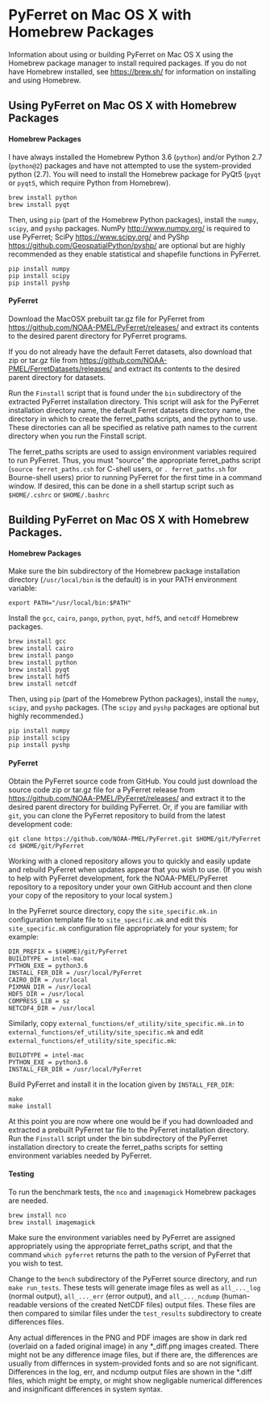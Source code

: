 # PyFerret on Mac OS X with Homebrew Packages 
Information about using or building PyFerret on Mac OS X using 
the Homebrew package manager to install required packages. 
If you do not have Homebrew installed, see https://brew.sh/
for information on installing and using Homebrew. 

## Using PyFerret on Mac OS X with Homebrew Packages

#### Homebrew Packages

I have always installed the Homebrew Python 3.6 (`python`) and/or 
Python 2.7 (`python@2`) packages and have not attempted to use the 
system-provided python (2.7). 
You will need to install the Homebrew package for PyQt5 (`pyqt` or 
`pyqt5`, which require Python from Homebrew). 

    brew install python
    brew install pyqt

Then, using `pip` (part of the Homebrew Python packages), install 
the `numpy`, `scipy`, and `pyshp` packages. 
NumPy http://www.numpy.org/ is required to use PyFerret; 
SciPy https://www.scipy.org/ and 
PyShp https://github.com/GeospatialPython/pyshp/ 
are optional but are highly recommended as they enable 
statistical and shapefile functions in PyFerret.

    pip install numpy
    pip install scipy
    pip install pyshp

#### PyFerret

Download the MacOSX prebuilt tar.gz file for PyFerret from 
https://github.com/NOAA-PMEL/PyFerret/releases/ and extract its 
contents to the desired parent directory for PyFerret programs.  

If you do not already have the default Ferret datasets, also download 
that zip or tar.gz file from 
https://github.com/NOAA-PMEL/FerretDatasets/releases/ 
and extract its contents to the desired parent directory for datasets.

Run the `Finstall` script that is found under the `bin` subdirectory 
of the extracted PyFerret installation directory. 
This script will ask for the PyFerret installation directory name, 
the default Ferret datasets directory name, the directory in which 
to create the ferret_paths scripts, and the python to use. 
These directories can all be specified as relative path names to the 
current directory when you run the Finstall script.

The ferret_paths scripts are used to assign environment variables 
required to run PyFerret.
Thus, you must "source" the appropriate ferret_paths script 
(`source ferret_paths.csh` for C-shell users, or `. ferret_paths.sh` 
for Bourne-shell users) prior to running PyFerret for the first 
time in a command window.
If desired, this can be done in a shell startup script such as 
`$HOME/.cshrc` or `$HOME/.bashrc`

## Building PyFerret on Mac OS X with Homebrew Packages.

#### Homebrew Packages

Make sure the bin subdirectory of the Homebrew package installation 
directory (`/usr/local/bin` is the default) is in your PATH environment
variable: 

    export PATH="/usr/local/bin:$PATH"

Install the `gcc`, `cairo`, `pango`, `python`, `pyqt`, `hdf5`, and 
`netcdf` Homebrew packages.

    brew install gcc
    brew install cairo
    brew install pango
    brew install python
    brew install pyqt
    brew install hdf5
    brew install netcdf

Then, using `pip` (part of the Homebrew Python packages), install the 
`numpy`, `scipy`, and `pyshp` packages.  (The `scipy` and `pyshp` 
packages are optional but highly recommended.) 

    pip install numpy
    pip install scipy
    pip install pyshp

#### PyFerret

Obtain the PyFerret source code from GitHub. 
You could just download the source code zip or tar.gz file for a PyFerret 
release from https://github.com/NOAA-PMEL/PyFerret/releases/ and extract 
it to the desired parent directory for building PyFerret. 
Or, if you are familiar with `git`, you can clone the PyFerret repository 
to build from the latest development code:

    git clone https://github.com/NOAA-PMEL/PyFerret.git $HOME/git/PyFerret
    cd $HOME/git/PyFerret

Working with a cloned repository allows you to quickly and easily update 
and rebuild PyFerret when updates appear that you wish to use.
(If you wish to help with PyFerret development, fork the NOAA-PMEL/PyFerret 
repository to a repository under your own GitHub account and then clone your 
copy of the repository to your local system.)

In the PyFerret source directory, copy the `site_specific.mk.in` configuration 
template file to `site_specific.mk` and edit this `site_specific.mk` 
configuration file appropriately for your system; for example:

    DIR_PREFIX = $(HOME)/git/PyFerret
    BUILDTYPE = intel-mac
    PYTHON_EXE = python3.6
    INSTALL_FER_DIR = /usr/local/PyFerret
    CAIRO_DIR = /usr/local
    PIXMAN_DIR = /usr/local
    HDF5_DIR = /usr/local
    COMPRESS_LIB = sz
    NETCDF4_DIR = /usr/local

Similarly, copy `external_functions/ef_utility/site_specific.mk.in` to 
`external_functions/ef_utility/site_specific.mk` and edit 
`external_functions/ef_utility/site_specific.mk`:

    BUILDTYPE = intel-mac
    PYTHON_EXE = python3.6
    INSTALL_FER_DIR = /usr/local/PyFerret

Build PyFerret and install it in the location given by `INSTALL_FER_DIR`:

    make
    make install

At this point you are now where one would be if you had downloaded and 
extracted a prebuilt PyFerret tar file to the PyFerret installation 
directory.
Run the `Finstall` script under the bin subdirectory of the PyFerret 
installation directory to create the ferret_paths scripts for setting 
environment variables needed by PyFerret.

#### Testing

To run the benchmark tests, the `nco` and `imagemagick` Homebrew 
packages are needed.

    brew install nco
    brew install imagemagick

Make sure the environment variables need by PyFerret are assigned 
appropriately using the appropriate ferret_paths script, and that 
the command `which pyferret` returns the path to the version of 
PyFerret that you wish to test.

Change to the `bench` subdirectory of the PyFerret source directory, 
and run `make run_tests`.
These tests will generate image files as well as `all_..._log` 
(normal output), `all_..._err` (error output), and `all_..._ncdump` 
(human-readable versions of the created NetCDF files) output files.
These files are then compared to similar files under the `test_results` 
subdirectory to create differences files.

Any actual differences in the PNG and PDF images are show in dark red 
(overlaid on a faded original image) in any *_diff.png images created. 
There might not be any difference image files, but if there are, the 
differences are usually from differnces in system-provided fonts and 
so are not significant.
Differences in the log, err, and ncdump output files are shown in the 
*.diff files, which might be empty, or might show negligable numerical 
differences and insignificant differences in system syntax.

